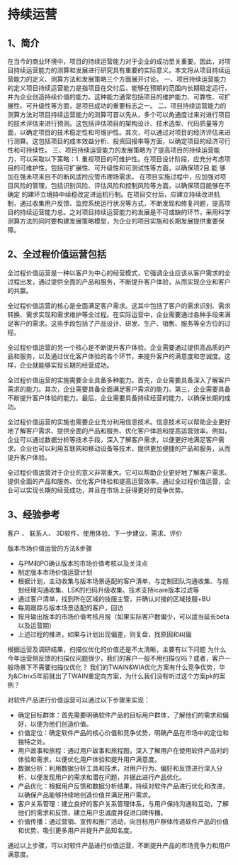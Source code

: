 # 持续运营

## 1、简介
在当今的商业环境中，项目的持续运营能力对于企业的成功至关重要。因此，对项目持续运营能力的测算和发展进行研究具有重要的实际意义。本文将从项目持续运营能力的定义、测算方法和发展策略三个方面展开讨论。
一、项目持续运营能力的定义项目持续运营能力是指项目在交付后，能够在预期的范围内长期稳定运行，并为企业创造持续价值的能力。这种能力通常包括项目的维护能力、可靠性、可扩展性、可升级性等方面，是项目成功的重要标志之一。
二、项目持续运营能力的测算方法对项目持续运营能力的测算可首以先从，多个可以角通度过来对进行项目的技术评估来进行预测。这包括评估项目的架构设计、技术选型、代码质量等方面，以确定项目的技术稳定性和可维护性。其次，可以通过对项目的经济评估来进行测算。这包括项目的成本效益分析、投资回报率等方面，以确定项目的经济可行性和可持续性。
三、项目持续运营能力的发展策略为了提高项目的持续运营能力，可以采取以下策略：1. 重视项目的可维护性。在项目设计阶段，应充分考虑项目的可维护性，包括可扩展性、可升级性和可测试性等方面，以确保项2目.能 够加在强未项来目不的断风适险应管市理场需求。
在项目实施过程中，应加强对项目风险的管理，包括识别风险、评估风险和控制风险等方面，以确保项目能够在不确定 的建环立境持中续稳改定进运机行制。在项目交付后，应建立持续改进机制，通过收集用户反馈、监控系统运行状况等方式，不断发现和修复问题，提高项目的持续运营能力总。之对项目持续运营能力的发展是不可或缺的环节，采用科学测算方法的同时要构建发展策略模型，为企业的项目实施和长期发展提供重要保障。

## 2、全过程价值运营包括
全过程价值运营是一种以客户为中心的经营模式，它强调企业应该从客户需求的全过程出发，通过提供全面的产品和服务，不断提升客户体验，从而实现企业和客户的共赢。

全过程价值运营的核心是全面满足客户需求。这其中包括了客户的需求识别、需求转换、需求实现和需求维护等全过程。在实际运营中，企业需要通过各种手段来满足客户的需求。这些手段包括了产品设计、研发、生产、销售、服务等全方位的过程。

全过程价值运营的另一个核心是不断提升客户体验。企业需要通过提供高品质的产品和服务，以及通过优化客户体验的各个环节，来提升客户的满意度和忠诚度。这样，企业就能够实现长期的经营成功。

全过程价值运营的实施需要企业具备多种能力。首先，企业需要具备深入了解客户需求的能力。其次，企业需要具备全面满足客户需求的能力。第三，企业需要具备不断提升客户体验的能力。最后，企业需要具备持续经营的能力，以确保长期的成功。

全过程价值运营的实施也需要企业充分利用信息技术。信息技术可以帮助企业更好地了解客户需求、提供全面的产品和服务、优化客户体验和提高运营效率。例如，企业可以通过数据分析等技术手段，深入了解客户需求，以便更好地满足客户需求。企业也可以利用互联网和移动设备等技术，提供更加便捷的产品和服务，从而提升客户体验。

全过程价值运营对于企业的意义非常重大。它可以帮助企业更好地了解客户需求、提供全面的产品和服务、优化客户体验和提高运营效率。通过全过程价值运营，企业可以实现长期的经营成功，并且在市场上获得更好的竞争优势。

## 3、经验参考
客户 、 联系人、 3D软件、使用体验、下一步建议、需求、评价

版本市场价值运营的方法&步骤
- 与PM和PO确认版本的市场价值考核以及关注点
- 制定版本市场价值运营计划
- 根据计划，主动收集与版本场景适配的客户清单，与定制团队沟通收集、与规划经理沟通收集、LSK的扫码升级收集、技术支持icare版本过滤等
- 通过客户清单，找到所在区域的技服主管，并确认对接的区域技服+BU
- 每周跟踪与版本场景适配的客户，回访
- 按月输出版本的市场价值考核月报（如果实际客户数偏少，可以适当延长beta以及运营期）
- 上述过程的推进，如果与计划出现偏差，则复盘，找原因和纠偏

根据运营及调研结果，扫描仪优化的价值还是不太清晰，主要有以下问题
为什么今年运营侧反馈的扫描仪问题很少，我们的客户一般不用扫描仪吗？或者，客户一般场景下不需要扫描仪优化？
我们的TWAIN&WIA优化方案有什么竞争优势，华为&Citrix5年前就出了TWAIN重定向方案，为什么我们没有听过这个方案pk的案例？

对软件产品进行价值运营可以通过以下步骤来实现：
- 确定目标群体：首先需要明确软件产品的目标用户群体，了解他们的需求和偏好，以便为他们创造价值。
- 价值定位：确定软件产品的核心价值和竞争优势，明确产品在市场中的定位和独特之处。
- 用户故事和旅程：通过用户故事和旅程图，深入了解用户在使用软件产品时的体验和需求，以便优化用户体验和提升用户满意度。
- 数据分析：利用数据分析工具和技术，对用户行为、偏好和反馈进行深入分析，以便发现用户的需求和潜在问题，并据此进行产品优化。
- 产品优化：根据用户反馈和数据分析结果，持续对软件产品进行优化和改进，以确保产品能够持续地创造价值并满足用户需求。
- 客户关系管理：建立良好的客户关系管理体系，与用户保持沟通和互动，了解他们的需求和反馈，建立用户忠诚度并促进口碑传播。
- 价值传播：通过营销、宣传和推广活动，向目标用户群体传递软件产品的价值和优势，吸引更多用户并提升产品知名度。

通过以上步骤，可以对软件产品进行价值运营，不断提升产品的市场竞争力和用户满意度。